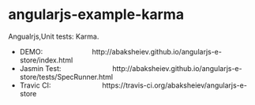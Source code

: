 # angularjs-example-karma
Angualrjs,Unit tests: Karma.

<ul>
<li><span style="padding-right:100px">DEMO:</span>http://abaksheiev.github.io/angularjs-e-store/index.html</li>
<li><span style="padding-right:100px">Jasmin Test:</span> http://abaksheiev.github.io/angularjs-e-store/tests/SpecRunner.html</li>
<li><span style="padding-right:100px">Travic CI:</span>   https://travis-ci.org/abaksheiev/angularjs-e-store</li>
</ul>

